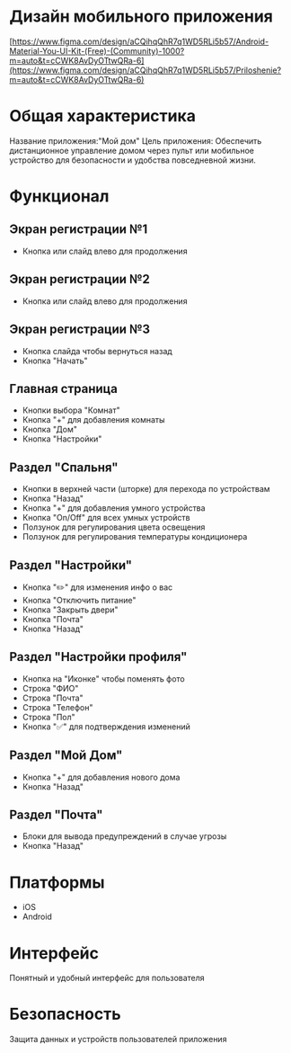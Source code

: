#  Дизайн мобильного приложения
[https://www.figma.com/design/aCQihqQhR7q1WD5RLi5b57/Android-Material-You-UI-Kit-(Free)-(Community)-1000?m=auto&t=cCWK8AvDyOTtwQRa-6](https://www.figma.com/design/aCQihqQhR7q1WD5RLi5b57/Priloshenie?m=auto&t=cCWK8AvDyOTtwQRa-6)

#  Общая характеристика
Название приложения:"Мой дом"
Цель приложения: Обеспечить дистанционное управление домом через пульт или мобильное устройство для безопасности и удобства повседневной жизни.

#  Функционал
## Экран регистрации №1
* Кнопка или слайд влево для продолжения
## Экран регистрации №2
* Кнопка или слайд влево для продолжения
## Экран регистрации №3
* Кнопка слайда чтобы вернуться назад
* Кнопка "Начать"

## Главная страница
* Кнопки выбора "Комнат"
* Кнопка "+" для добавления комнаты
* Кнопка "Дом"
* Кнопка "Настройки"

## Раздел "Спальня"
* Кнопки в верхней части (шторке) для перехода по устройствам
* Кнопка "Назад"
* Кнопка "+" для добавления умного устройства
* Кнопка "On/Off" для всех умных устройств
* Ползунок для регулирования цвета освещения
* Ползунок для регулирования температуры кондиционера

## Раздел "Настройки"
* Кнопка "✏️" для изменения инфо о вас
* Кнопка "Отключить питание"
* Кнопка "Закрыть двери"
* Кнопка "Почта"
* Кнопка "Назад"

## Раздел "Настройки профиля"
* Кнопка на "Иконке" чтобы поменять фото
* Строка "ФИО"
* Строка "Почта"
* Строка "Телефон"
* Строка "Пол"
* Кнопка "✅" для подтверждения изменений

## Раздел "Мой Дом"
* Кнопка "+" для добавления нового дома
* Кнопка "Назад"

## Раздел "Почта"
* Блоки для вывода предупреждений в случае угрозы
* Кнопка "Назад"

# Платформы
- iOS
- Android

# Интерфейс
Понятный и удобный интерфейс для пользователя

# Безопасность
Защита данных и устройств пользователей приложения
